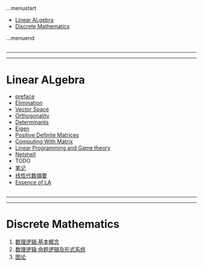 ...menustart

 - [Linear ALgebra](#bd8cfe5912b0bee7fd7d191afedf8995)
 - [Discrete Mathematics](#d2bcb78d5ac194c66f434e9fbcb3565e)

...menuend


<h2 id="bd8cfe5912b0bee7fd7d191afedf8995"></h2>

-----
-----

# Linear ALgebra

 - [preface](https://github.com/mebusy/notes/blob/master/dev_notes/LinearAlgebra_preface.md) 
 - [Elimination](https://github.com/mebusy/notes/blob/master/dev_notes/LinearAlgebra_MatricesandGaussianElimination.md)  
 - [Vector Space](https://github.com/mebusy/notes/blob/master/dev_notes/LinearAlgebra_VectorSpace.md)  
 - [Orthogonality](https://github.com/mebusy/notes/blob/master/dev_notes/LinearAlgebra_Orthogonality.md)
 - [Determinants](https://github.com/mebusy/notes/blob/master/dev_notes/LinearAlgebra_Determinants.md) 
 - [Eigen](https://github.com/mebusy/notes/blob/master/dev_notes/LinearAlgebra_Eigen.md)  
 - [Positive Definite Matrices](https://github.com/mebusy/notes/blob/master/dev_notes/LinearAlgebra_PositiveDefiniteMatrices.md)
 - [Computing With Matrix](https://github.com/mebusy/notes/blob/master/dev_notes/LinearAlgebra_Computing_With_Matrix.md)
 - [Linear Programming and Game theory](https://github.com/mebusy/notes/blob/master/dev_notes/LinearAlgebra_Linear_Programming_and_Game_theory.md)
 - [Netshell](https://github.com/mebusy/notes/blob/master/dev_notes/LinearAlgebra_Netshell.md)  
 - TODO
 - [笔记](https://github.com/mebusy/notes/blob/master/dev_notes/LA_keynote.md) 
 - [线性代数摘要](https://github.com/mebusy/notes/blob/master/dev_notes/LinearAlgebra.md) 
 - [Essence of LA](https://github.com/mebusy/notes/blob/master/dev_notes/3blue1brown.md)



<h2 id="d2bcb78d5ac194c66f434e9fbcb3565e"></h2>

-----
-----

# Discrete Mathematics

 1. [数理逻辑:基本概念](https://github.com/mebusy/notes/blob/master/dev_notes/DiscreteMathematics.md)
 2. [数理逻辑:命题逻辑及形式系统](https://github.com/mebusy/notes/blob/master/dev_notes/DiscreteMathematics_week2.md)
 3. [图论](https://github.com/mebusy/notes/blob/master/dev_notes/DiscreteMathematics_Week7.md)
